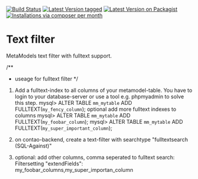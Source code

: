 [![Build Status](https://travis-ci.org/MetaModels/filter_text.svg)](https://travis-ci.org/MetaModels/filter_text)
[![Latest Version tagged](http://img.shields.io/github/tag/MetaModels/filter_text.svg)](https://github.com/MetaModels/filter_text/tags)
[![Latest Version on Packagist](http://img.shields.io/packagist/v/MetaModels/filter_text.svg)](https://packagist.org/packages/MetaModels/filter_text)
[![Installations via composer per month](http://img.shields.io/packagist/dm/MetaModels/filter_text.svg)](https://packagist.org/packages/MetaModels/filter_text)

Text filter
===========

MetaModels text filter with fulltext support.

/**
 * useage for fulltext filter
 */
1. Add a fulltext-index to all columns of your metamodel-table. You have to login to your database-server or use a tool e.g. phpmyadmin to solve this step.
mysql> ALTER TABLE `mm_mytable` ADD FULLTEXT(`my_fency_column`);
optional add more fulltext indexes to columns
mysql> ALTER TABLE `mm_mytable` ADD FULLTEXT(`my_foobar_column`);
mysql> ALTER TABLE `mm_mytable` ADD FULLTEXT(`my_super_important_column`);


2. on contao-backend, create a text-filter with searchtype "fulltextsearch (SQL-Against)"

3. optional: add other columns, comma seperated to fulltext search:
Filtersetting "extendFields": my_foobar_columns,my_super_importan_column

 
